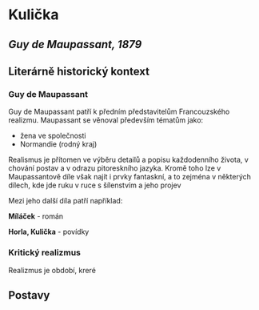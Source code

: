 # Kulička
## _Guy de Maupassant, 1879_

## Literárně historický kontext

### Guy de Maupassant

Guy de Maupassant patří k předním představitelům Francouzského realizmu. Maupassant se věnoval především tématům jako: 
* žena ve společnosti
* Normandie (rodný kraj)

Realismus je přítomen ve výběru detailů a popisu každodenního života, v chování postav a v odrazu pitoreskního jazyka. Kromě toho lze v Maupassantově díle však najít i prvky fantaskní, a to zejména v některých dílech, kde jde ruku v ruce s šílenstvím a jeho projev

 Mezi jeho další díla patří například:

__Míláček__ - román

__Horla, Kulička__ - povídky

### Kritický realizmus

Realizmus je období, kreré

## Postavy 

